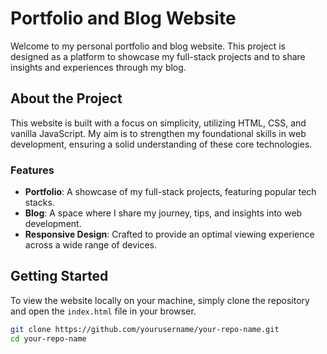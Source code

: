 # Portfolio and Blog Website

Welcome to my personal portfolio and blog website. This project is designed as a platform to showcase my full-stack projects and to share insights and experiences through my blog.

## About the Project

This website is built with a focus on simplicity, utilizing HTML, CSS, and vanilla JavaScript. My aim is to strengthen my foundational skills in web development, ensuring a solid understanding of these core technologies.

### Features

- **Portfolio**: A showcase of my full-stack projects, featuring popular tech stacks.
- **Blog**: A space where I share my journey, tips, and insights into web development.
- **Responsive Design**: Crafted to provide an optimal viewing experience across a wide range of devices.

## Getting Started

To view the website locally on your machine, simply clone the repository and open the `index.html` file in your browser.

```bash
git clone https://github.com/yourusername/your-repo-name.git
cd your-repo-name
